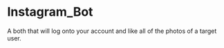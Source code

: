 # Instagram_Bot

A both that will log onto your account and like all of the photos of a target user.  
